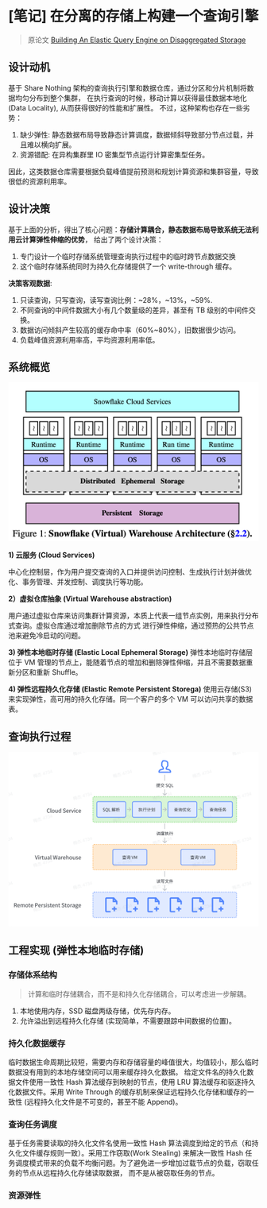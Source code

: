 # [笔记] 在分离的存储上构建一个查询引擎

> 原论文 [Building An Elastic Query Engine on Disaggregated Storage](https://15721.courses.cs.cmu.edu/spring2023/papers/02-modern/vuppalapati-nsdi22.pdf)

## 设计动机

基于 Share Nothing 架构的查询执行引擎和数据仓库，通过分区和分片机制将数据均匀分布到整个集群，
在执行查询的时候，移动计算以获得最佳数据本地化(Data Locality), 从而获得很好的性能和扩展性。
不过，这种架构也存在一些劣势：

1. 缺少弹性: 静态数据布局导致静态计算调度，数据倾斜导致部分节点过载，并且难以横向扩展。
2. 资源错配: 在异构集群里 IO 密集型节点运行计算密集型任务。

因此，这类数据仓库需要根据负载峰值提前预测和规划计算资源和集群容量，导致很低的资源利用率。

## 设计决策

基于上面的分析，得出了核心问题：**存储计算耦合，静态数据布局导致系统无法利用云计算弹性伸缩的优势**，
给出了两个设计决策：

1. 专门设计一个临时存储系统管理查询执行过程中的临时跨节点数据交换
2. 这个临时存储系统同时为持久化存储提供了一个 write-through 缓存。

**决策客观数据**:

1. 只读查询，只写查询，读写查询比例：~28%，~13%，~59%.
2. 不同查询的中间件数据大小有几个数量级的差异，甚至有 TB 级别的中间件交换。
3. 数据访问倾斜产生较高的缓存命中率（60%~80%），旧数据很少访问。
4. 负载峰值资源利用率高，平均资源利用率低。

## 系统概览

![snowflake warehouse architecute](snowflake-warehouse-architecture.png)

**1) 云服务 (Cloud Services)**

中心化控制层，作为用户提交查询的入口并提供访问控制、生成执行计划并做优化、事务管理、并发控制、调度执行等功能。

**2）虚拟仓库抽象 (Virtual Warehouse abstraction)**

用户通过虚拟仓库来访问集群计算资源，本质上代表一组节点实例，用来执行分布式查询。虚拟仓库通过增加删除节点的方式
进行弹性伸缩，通过预热的公共节点池来避免冷启动的问题。

**3) 弹性本地临时存储 (Elastic Local Ephemeral Storage)**
弹性本地临时存储层位于 VM 管理的节点上，能随着节点的增加和删除弹性伸缩，并且不需要数据重新分区和重新 Shuffle。

**4) 弹性远程持久化存储 (Elastic Remote Persistent Storega)**
使用云存储(S3)来实现弹性，高可用的持久化存储。同一个客户的多个 VM 可以访问共享的数据表。

## 查询执行过程

![execution-step](execution-step.png)

## 工程实现 (弹性本地临时存储)

### 存储体系结构

> 计算和临时存储耦合，而不是和持久化存储耦合，可以考虑进一步解耦。

1. 本地使用内存，SSD 磁盘两级存储，优先存内存。
2. 允许溢出到远程持久化存储 (实现简单，不需要跟踪中间数据的位置)。

### 持久化数据缓存

临时数据生命周期比较短，需要内存和存储容量的峰值很大，均值较小，那么临时数据没有用到的本地存储空间可以用来缓存持久化数据。
给定文件名的持久化数据文件使用一致性 Hash 算法缓存到映射的节点，使用 LRU 算法缓存和驱逐持久化数据文件。采用 Write Through
的缓存机制来保证远程持久化存储和缓存的一致性 (远程持久化文件是不可变的，甚至不能 Append)。

### 查询任务调度

基于任务需要读取的持久化文件名使用一致性 Hash 算法调度到给定的节点（和持久化文件缓存规则一致）。采用工作窃取(Work Stealing)
来解决一致性 Hash 任务调度模式带来的负载不均衡问题。为了避免进一步增加过载节点的负载，窃取任务的节点从远程持久化存储读取数据，
而不是从被窃取任务的节点。

### 资源弹性


